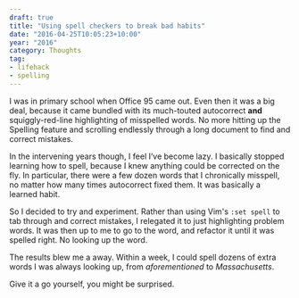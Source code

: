 ```yaml
---
draft: true
title: "Using spell checkers to break bad habits"
date: "2016-04-25T10:05:23+10:00"
year: "2016"
category: Thoughts
tag:
- lifehack
- spelling
---
```

I was in primary school when Office 95 came out. Even then it was a big deal, because it came bundled with its much-touted autocorrect **and** squiggly-red-line highlighting of misspelled words. No more hitting up the Spelling feature and scrolling endlessly through a long document to find and correct mistakes.

In the intervening years though, I feel I’ve become lazy. I basically stopped learning how to spell, because I knew anything could be corrected on the fly. In particular, there were a few dozen words that I chronically misspell, no matter how many times autocorrect fixed them. It was basically a learned habit.

So I decided to try and experiment. Rather than using Vim's <code>:set spell</code> to tab through and correct mistakes, I relegated it to just highlighting problem words. It was then up to me to go to the word, and refactor it until it was spelled right. No looking up the word.

The results blew me a away. Within a week, I could spell dozens of extra words I was always looking up, from *aforementioned* to *Massachusetts*.

Give it a go yourself, you might be surprised.

